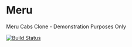 # Meru
Meru Cabs Clone - Demonstration Purposes Only

[![Build Status](https://travis-ci.org/pokurivijay/Meru.svg?branch=master)](https://travis-ci.org/pokurivijay/Meru)

